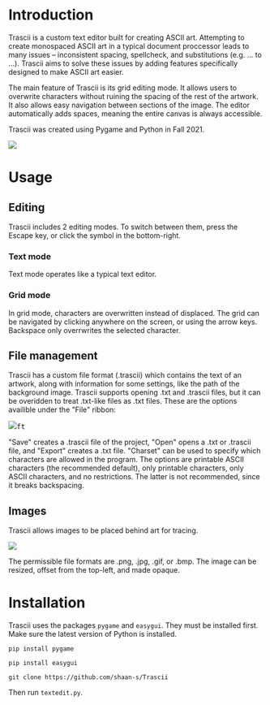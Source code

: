 # Introduction

Trascii is a custom text editor built for creating ASCII art. Attempting to create monospaced ASCII art in a typical document proccessor leads to many issues – inconsistent spacing, spellcheck, and substitutions (e.g. ... to …). Trascii aims to solve these issues by adding features specifically designed to make ASCII art easier.

The main feature of Trascii is its grid editing mode. It allows users to overwrite characters without ruining the spacing of the rest of the artwork. It also allows easy navigation between sections of the image. The editor automatically adds spaces, meaning the entire canvas is always accessible.

Trascii was created using Pygame and Python in Fall 2021.


<kbd>
 <img src=https://github.com/user-attachments/assets/74d74d7e-2253-4ab4-a181-600c2cb557e0>
</kbd>


# Usage

## Editing

Trascii includes 2 editing modes. To switch between them, press the Escape key, or click the symbol in the bottom-right.

### Text mode

Text mode operates like a typical text editor. 

### Grid mode

In grid mode, characters are overwritten instead of displaced. The grid can be navigated by clicking anywhere on the screen, or using the arrow keys. Backspace only overrwrites the selected character.


## File management

Trascii has a custom file format (.trascii) which contains the text of an artwork, along with information for some settings, like the path of the background image. Trascii supports opening .txt and .trascii files, but it can be overidden to treat .txt-like files as .txt files. These are the options availible under the "File" ribbon:

<kbd>
 <img src=https://github.com/user-attachments/assets/0da990ff-ec9f-4a99-b8f6-02aa9db958ef>ft
</kbd>

"Save" creates a .trascii file of the project, "Open" opens a .txt or .trascii file, and "Export" creates a .txt file. "Charset" can be used to specify which characters are allowed in the program. The options are printable ASCII characters (the recommended default), only printable characters, only ASCII characters, and no restrictions. The latter is not recommended, since it breaks backspacing. 

## Images

Trascii allows images to be placed behind art for tracing. 

<kbd>
 <img src=https://github.com/user-attachments/assets/4e87be5d-f8e0-4c43-b4ca-5f783b9bfc71>
</kbd>

The permissible file formats are .png, .jpg, .gif, or .bmp. The image can be resized, offset from the top-left, and made opaque.


# Installation

Trascii uses the packages `pygame` and `easygui`. They must be installed first. Make sure the latest version of Python is installed.

`pip install pygame`

`pip install easygui`

`git clone https://github.com/shaan-s/Trascii`

Then run `textedit.py`.
